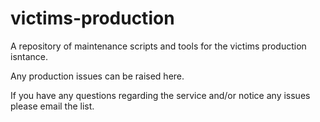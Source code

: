 victims-production
==================

A repository of maintenance scripts and tools for the victims production isntance.


Any production issues can be raised here.

If you have any questions regarding the service and/or notice any issues please email the list.

